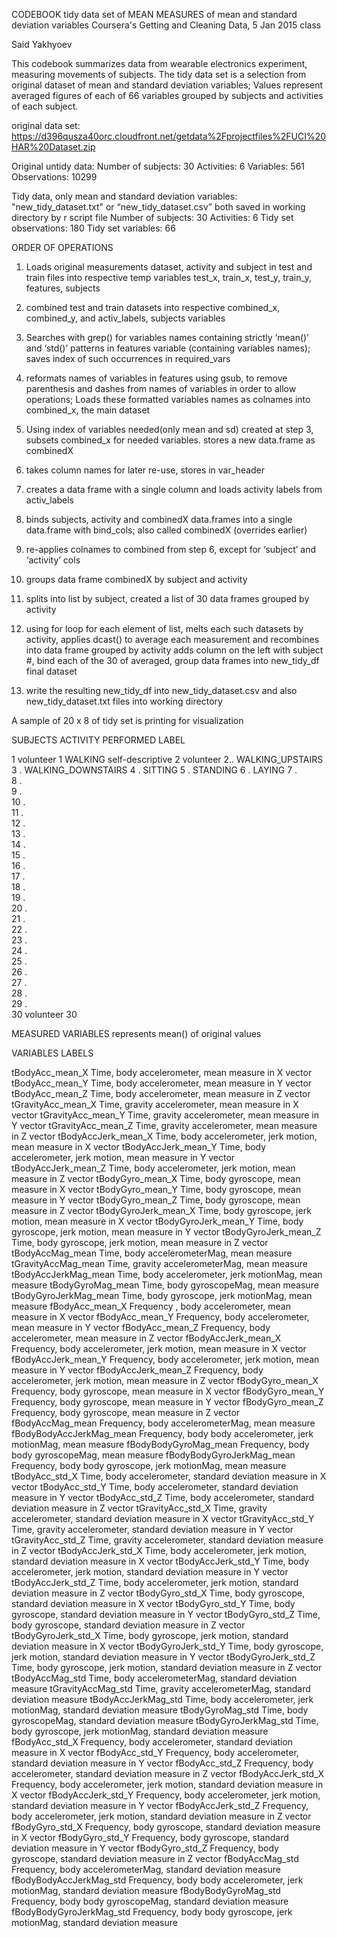 CODEBOOK 
tidy data set of
MEAN MEASURES of mean and standard deviation variables
Coursera's Getting and Cleaning Data, 5 Jan 2015 class

Said Yakhyoev

This codebook summarizes data from wearable electronics experiment, measuring movements of subjects. The tidy data set is a selection from original dataset of mean and standard deviation variables; Values represent averaged figures of each of 66 variables grouped by subjects and activities of each subject.

original data set: 
https://d396qusza40orc.cloudfront.net/getdata%2Fprojectfiles%2FUCI%20HAR%20Dataset.zip 


Original untidy data:
Number of subjects: 30
Activities: 6 
Variables: 561
Observations: 10299

Tidy data, only mean and standard deviation variables: "new_tidy_dataset.txt" or “new_tidy_dataset.csv” both saved in working directory by r script file
Number of subjects: 30
Activities: 6
Tidy set observations: 180
Tidy set variables: 66 


ORDER OF OPERATIONS
1. Loads original measurements dataset, activity and subject in test and train files
   into respective temp variables test_x, train_x, test_y, train_y, features, subjects

2. combined test and train datasets into respective combined_x, combined_y, and  	activ_labels, subjects variables

3. Searches with grep() for variables names containing strictly ‘mean()’ and ‘std()’ patterns in features variable (containing variables names); 
   saves index of such occurrences in required_vars

4. reformats names of variables in features using gsub, to remove parenthesis and dashes
   from names of variables in order to allow operations;
   Loads these formatted variables names as colnames into combined_x, the main dataset

5. Using index of variables needed(only mean and sd) created at step 3, subsets 
   combined_x for needed variables. stores a new data.frame as combinedX

6. takes column names for later re-use, stores in var_header

7. creates a data frame with a single column and loads activity labels from activ_labels

8. binds subjects, activity and combinedX data.frames into a single data.frame
   with bind_cols; also called combinedX (overrides earlier)

9. re-applies colnames to combined from step 6, except for ‘subject’ and ‘activity’ cols

10. groups data frame combinedX by subject and activity

11. splits into list by subject, created a list of 30 data frames grouped by activity

12. using for loop for each element of list,
    melts each such datasets by activity, applies dcast() to average each measurement
    and recombines into data frame grouped by activity
    adds column on the left with subject #,
    bind each of the 30 of averaged, group data frames into new_tidy_df final dataset

13. write the resulting new_tidy_df into new_tidy_dataset.csv and also new_tidy_dataset.txt files into working directory

A sample of 20 x 8 of tidy set is printing for visualization 



SUBJECTS			ACTIVITY PERFORMED		LABEL

1	volunteer 1		WALKING				self-descriptive
2	volunteer 2..		WALKING_UPSTAIRS
3	.			WALKING_DOWNSTAIRS
4	.			SITTING
5	.			STANDING
6	.			LAYING
7	.	
8	.	
9	.	
10	.	
11	.	
12	.	
13	.	
14	.	
15	.	
16	.	
17	.	
18	.	
19	.	
20	.	
21	.	
22	.	
23	.	
24	.	
25	.	
26	.	
27	.	
28	.	
29	.	
30	volunteer 30


MEASURED VARIABLES
represents mean() of original values

VARIABLES			LABELS

tBodyAcc_mean_X			Time, body accelerometer, mean measure in X vector
tBodyAcc_mean_Y			Time, body accelerometer, mean measure in Y vector
tBodyAcc_mean_Z			Time, body accelerometer, mean measure in Z vector
tGravityAcc_mean_X		Time,  gravity accelerometer, mean measure in X vector
tGravityAcc_mean_Y		Time, gravity accelerometer, mean measure in Y vector
tGravityAcc_mean_Z		Time, gravity accelerometer, mean measure in Z vector
tBodyAccJerk_mean_X		Time, body accelerometer, jerk motion, mean measure in X vector
tBodyAccJerk_mean_Y		Time, body accelerometer, jerk motion, mean measure in Y vector
tBodyAccJerk_mean_Z		Time, body accelerometer, jerk motion, mean measure in Z vector
tBodyGyro_mean_X		Time, body gyroscope, mean measure in X vector
tBodyGyro_mean_Y		Time, body gyroscope, mean measure in Y vector
tBodyGyro_mean_Z		Time, body gyroscope, mean measure in Z vector
tBodyGyroJerk_mean_X		Time, body gyroscope, jerk motion, mean measure in X vector
tBodyGyroJerk_mean_Y		Time, body gyroscope, jerk motion, mean measure in Y vector
tBodyGyroJerk_mean_Z		Time, body gyroscope, jerk motion, mean measure in Z vector
tBodyAccMag_mean		Time, body accelerometerMag, mean measure
tGravityAccMag_mean		Time, gravity accelerometerMag, mean measure
tBodyAccJerkMag_mean		Time, body accelerometer, jerk motionMag, mean measure
tBodyGyroMag_mean		Time, body gyroscopeMag, mean measure
tBodyGyroJerkMag_mean		Time, body gyroscope, jerk motionMag, mean measure
fBodyAcc_mean_X		 	Frequency , body accelerometer, mean measure in X vector
fBodyAcc_mean_Y		 	Frequency, body accelerometer, mean measure in Y vector
fBodyAcc_mean_Z		 	Frequency, body accelerometer, mean measure in Z vector
fBodyAccJerk_mean_X		Frequency, body accelerometer, jerk motion, mean measure in X vector
fBodyAccJerk_mean_Y		Frequency, body accelerometer, jerk motion, mean measure in Y vector
fBodyAccJerk_mean_Z		Frequency, body accelerometer, jerk motion, mean measure in Z vector
fBodyGyro_mean_X		Frequency, body gyroscope, mean measure in X vector
fBodyGyro_mean_Y		Frequency, body gyroscope, mean measure in Y vector
fBodyGyro_mean_Z		Frequency, body gyroscope, mean measure in Z vector
fBodyAccMag_mean		Frequency, body accelerometerMag, mean measure
fBodyBodyAccJerkMag_mean	Frequency, body  body accelerometer, jerk motionMag, mean measure
fBodyBodyGyroMag_mean		Frequency, body  body gyroscopeMag, mean measure
fBodyBodyGyroJerkMag_mean	Frequency, body  body gyroscope, jerk motionMag, mean measure
tBodyAcc_std_X			Time, body accelerometer, standard deviation measure in X vector
tBodyAcc_std_Y			Time, body accelerometer, standard deviation measure in Y vector
tBodyAcc_std_Z			Time, body accelerometer, standard deviation measure in Z vector
tGravityAcc_std_X		Time, gravity accelerometer, standard deviation measure in X vector
tGravityAcc_std_Y		Time, gravity accelerometer, standard deviation measure in Y vector
tGravityAcc_std_Z		Time, gravity accelerometer, standard deviation measure in Z vector
tBodyAccJerk_std_X		Time, body accelerometer, jerk motion, standard deviation measure in X vector
tBodyAccJerk_std_Y		Time, body accelerometer, jerk motion, standard deviation measure in Y vector
tBodyAccJerk_std_Z		Time, body accelerometer, jerk motion, standard deviation measure in Z vector
tBodyGyro_std_X			Time, body gyroscope, standard deviation measure in X vector
tBodyGyro_std_Y			Time, body gyroscope, standard deviation measure in Y vector
tBodyGyro_std_Z			Time, body gyroscope, standard deviation measure in Z vector
tBodyGyroJerk_std_X		Time, body gyroscope, jerk motion, standard deviation measure in X vector
tBodyGyroJerk_std_Y		Time, body gyroscope, jerk motion, standard deviation measure in Y vector
tBodyGyroJerk_std_Z		Time, body gyroscope, jerk motion, standard deviation measure in Z vector
tBodyAccMag_std			Time, body accelerometerMag, standard deviation measure
tGravityAccMag_std		Time, gravity accelerometerMag, standard deviation measure
tBodyAccJerkMag_std		Time, body accelerometer, jerk motionMag, standard deviation measure
tBodyGyroMag_std		Time, body gyroscopeMag, standard deviation measure
tBodyGyroJerkMag_std		Time, body gyroscope, jerk motionMag, standard deviation measure
fBodyAcc_std_X		 	Frequency, body accelerometer, standard deviation measure in X vector
fBodyAcc_std_Y		 	Frequency, body accelerometer, standard deviation measure in Y vector
fBodyAcc_std_Z		 	Frequency, body accelerometer, standard deviation measure in Z vector
fBodyAccJerk_std_X		Frequency, body accelerometer, jerk motion, standard deviation measure in X vector
fBodyAccJerk_std_Y		Frequency, body accelerometer, jerk motion, standard deviation measure in Y vector
fBodyAccJerk_std_Z		Frequency, body accelerometer, jerk motion, standard deviation measure in Z vector
fBodyGyro_std_X		 	Frequency, body gyroscope, standard deviation measure in X vector
fBodyGyro_std_Y		 	Frequency, body gyroscope, standard deviation measure in Y vector
fBodyGyro_std_Z		 	Frequency, body gyroscope, standard deviation measure in Z vector
fBodyAccMag_std		 	Frequency, body accelerometerMag, standard deviation measure
fBodyBodyAccJerkMag_std		Frequency, body  body accelerometer, jerk motionMag, standard deviation measure
fBodyBodyGyroMag_std		Frequency, body  body gyroscopeMag, standard deviation measure
fBodyBodyGyroJerkMag_std	Frequency, body  body gyroscope, jerk motionMag, standard deviation measure		
